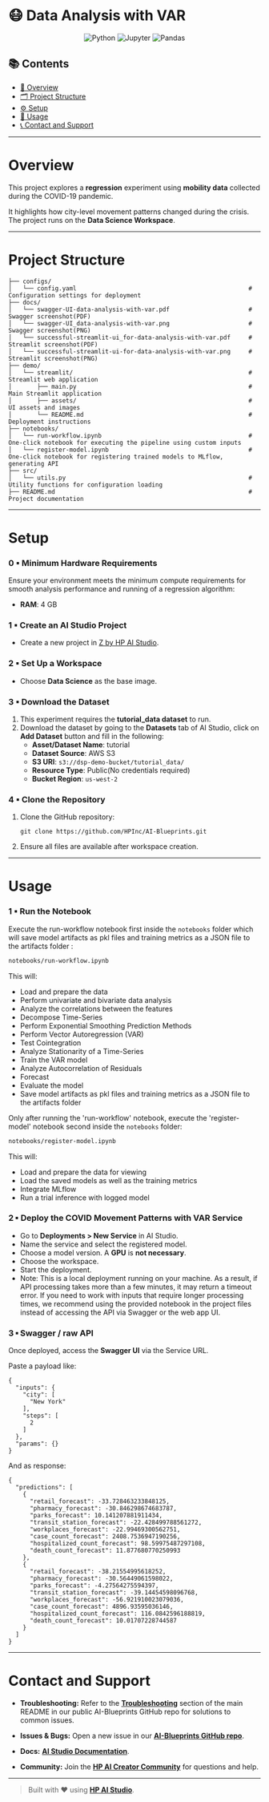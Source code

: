 # 😷 Data Analysis with VAR

<div align="center">

![Python](https://img.shields.io/badge/Python-3.10+-blue.svg?logo=python)
![Jupyter](https://img.shields.io/badge/Jupyter-supported-orange.svg?logo=jupyter)
![Pandas](https://img.shields.io/badge/Pandas-used-150458.svg?logo=pandas)

</div>

## 📚 Contents

- [🧠 Overview](#overview)
- [🗂 Project Structure](#project-structure)
- [⚙️ Setup](#setup)
- [🚀 Usage](#usage)
- [📞 Contact and Support](#contact-and-support)

---

# Overview

This project explores a **regression** experiment using **mobility data** collected during the COVID-19 pandemic.

It highlights how city-level movement patterns changed during the crisis. The project runs on the **Data Science Workspace**.

---

# Project Structure

```
├── configs/
│   └── config.yaml                                                # Configuration settings for deployment
├── docs/
│   └── swagger-UI-data-analysis-with-var.pdf                      # Swagger screenshot(PDF)
│   └── swagger-UI_data-analysis-with-var.png                      # Swagger screenshot(PNG)
│   └── successful-streamlit-ui_for-data-analysis-with-var.pdf     # Streamlit screenshot(PDF)
│   └── successful-streamlit-ui-for-data-analysis-with-var.png     # Streamlit screenshot(PNG)
├── demo/
│   └── streamlit/                                                 # Streamlit web application
│       ├── main.py                                                # Main Streamlit application
│       ├── assets/                                                # UI assets and images
│       └── README.md                                              # Deployment instructions
├── notebooks/
│   └── run-workflow.ipynb                                         # One‑click notebook for executing the pipeline using custom inputs
│   └── register-model.ipynb                                       # One‑click notebook for registering trained models to MLflow, generating API
├── src/
│   └── utils.py                                                   # Utility functions for configuration loading
├── README.md                                                      # Project documentation

```

---

# Setup

### 0 ▪ Minimum Hardware Requirements

Ensure your environment meets the minimum compute requirements for smooth analysis performance and running of a regression algorithm:

- **RAM**: 4 GB

### 1 ▪ Create an AI Studio Project

- Create a new project in [Z by HP AI Studio](https://zdocs.datascience.hp.com/docs/aistudio/overview).

### 2 ▪ Set Up a Workspace

- Choose **Data Science** as the base image.

### 3 ▪ Download the Dataset

1. This experiment requires the **tutorial_data dataset** to run.
2. Download the dataset by going to the **Datasets** tab of AI Studio, click on **Add Dataset** button and fill in the following:
   - **Asset/Dataset Name**: tutorial
   - **Dataset Source**: AWS S3
   - **S3 URI**: `s3://dsp-demo-bucket/tutorial_data/`
   - **Resource Type**: Public(No credentials required)
   - **Bucket Region**: `us-west-2`

### 4 ▪ Clone the Repository

1. Clone the GitHub repository:

   ```
   git clone https://github.com/HPInc/AI-Blueprints.git
   ```

2. Ensure all files are available after workspace creation.

---

# Usage

### 1 ▪ Run the Notebook

Execute the run-workflow notebook first inside the `notebooks` folder which will save model artifacts as pkl files and training metrics as a JSON file to the artifacts folder :

```bash
notebooks/run-workflow.ipynb
```

This will:

- Load and prepare the data
- Perform univariate and bivariate data analysis
- Analyze the correlations between the features
- Decompose Time-Series
- Perform Exponential Smoothing Prediction Methods
- Perform Vector Autoregression (VAR)
- Test Cointegration
- Analyze Stationarity of a Time-Series
- Train the VAR model
- Analyze Autocorrelation of Residuals
- Forecast
- Evaluate the model
- Save model artifacts as pkl files and training metrics as a JSON file to the artifacts folder

Only after running the 'run-workflow' notebook, execute the 'register-model' notebook second inside the `notebooks` folder:

```bash
notebooks/register-model.ipynb
```

This will:

- Load and prepare the data for viewing
- Load the saved models as well as the training metrics
- Integrate MLflow
- Run a trial inference with logged model

### 2 ▪ Deploy the COVID Movement Patterns with VAR Service

- Go to **Deployments > New Service** in AI Studio.
- Name the service and select the registered model.
- Choose a model version. A **GPU** is **not necessary**.
- Choose the workspace.
- Start the deployment.
- Note: This is a local deployment running on your machine. As a result, if API processing takes more than a few minutes, it may return a timeout error. If you need to work with inputs that require longer processing times, we recommend using the provided notebook in the project files instead of accessing the API via Swagger or the web app UI.

### 3 ▪ Swagger / raw API

Once deployed, access the **Swagger UI** via the Service URL.

Paste a payload like:

```
{
  "inputs": {
    "city": [
      "New York"
    ],
    "steps": [
      2
    ]
  },
  "params": {}
}
```

And as response:

```
{
  "predictions": [
    {
      "retail_forecast": -33.728463233848125,
      "pharmacy_forecast": -30.846298674683787,
      "parks_forecast": 10.141207881911434,
      "transit_station_forecast": -22.428499788561272,
      "workplaces_forecast": -22.99469300562751,
      "case_count_forecast": 2408.7536947190256,
      "hospitalized_count_forecast": 98.59975487297108,
      "death_count_forecast": 11.877680770250993
    },
    {
      "retail_forecast": -38.21554995618252,
      "pharmacy_forecast": -30.56449061598022,
      "parks_forecast": -4.27564275594397,
      "transit_station_forecast": -39.14454598096768,
      "workplaces_forecast": -56.921910023079036,
      "case_count_forecast": 4896.93595036146,
      "hospitalized_count_forecast": 116.0842596188819,
      "death_count_forecast": 10.01707228744587
    }
  ]
}
```

---

# Contact and Support

- **Troubleshooting:** Refer to the [**Troubleshooting**](https://github.com/HPInc/AI-Blueprints/tree/main?tab=readme-ov-file#troubleshooting) section of the main README in our public AI-Blueprints GitHub repo for solutions to common issues.

- **Issues & Bugs:** Open a new issue in our [**AI-Blueprints GitHub repo**](https://github.com/HPInc/AI-Blueprints).

- **Docs:** [**AI Studio Documentation**](https://zdocs.datascience.hp.com/docs/aistudio/overview).

- **Community:** Join the [**HP AI Creator Community**](https://community.datascience.hp.com/) for questions and help.

---

> Built with ❤️ using [**HP AI Studio**](https://hp.com/ai-studio).
